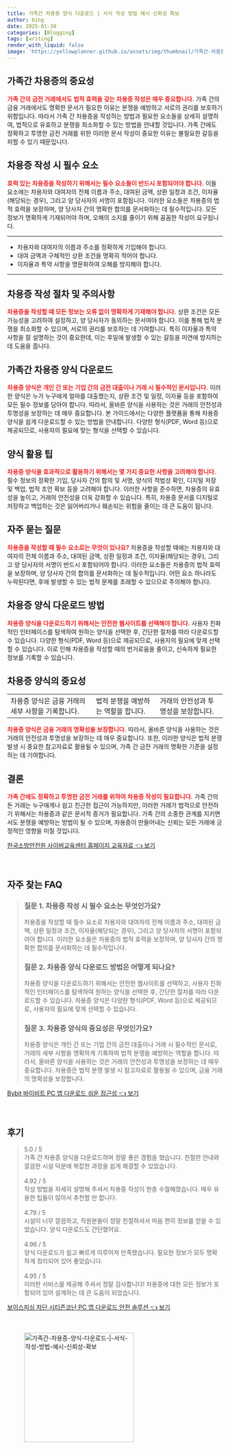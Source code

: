 ```yaml
---
title: 가족간 차용증 양식 다운로드 | 서식 작성 방법 예시 신뢰성 확보
author: bing
date: 2025-01-30
categories: [Blogging]
tags: [writing]
render_with_liquid: false
image: 'https://yellowplanner.github.io/assets/img/thumbnail/가족간-차용증-양식-다운로드-|-서식-작성-방법-예시-신뢰성-확보.webp'
---
```



<h2 id='가족간 차용증의 중요성'>가족간 차용증의 중요성</h2>

<p><b><span style="color: #ee2323;">가족 간의 금전 거래에서도 법적 효력을 갖는 차용증 작성은 매우 중요합니다.</span></b> 가족 간의 금융 거래에서도 명확한 문서가 필요한 이유는 분쟁을 예방하고 서로의 권리를 보호하기 위함입니다. 따라서 가족 간 차용증을 작성하는 방법과 필요한 요소들을 상세히 설명하여, 법적으로 유효하고 분쟁을 최소화할 수 있는 방법을 안내할 것입니다. 가족 간에도 정확하고 투명한 금전 거래를 위한 이러한 문서 작성이 중요한 이유는 불필요한 갈등을 피할 수 있기 때문입니다.</p>

<h2 id='차용증 작성 시 필수 요소'>차용증 작성 시 필수 요소</h2>

<p><b><span style="color: #ee2323;">효력 있는 차용증을 작성하기 위해서는 필수 요소들이 반드시 포함되어야 합니다.</span></b> 이들 요소에는 차용자와 대여자의 전체 이름과 주소, 대여된 금액, 상환 일정과 조건, 이자율(해당되는 경우), 그리고 양 당사자의 서명이 포함됩니다. 이러한 요소들은 차용증의 법적 효력을 보장하며, 양 당사자 간의 명확한 합의를 문서화하는 데 필수적입니다. 모든 정보가 명확하게 기재되어야 하며, 오해의 소지를 줄이기 위해 꼼꼼한 작성이 요구됩니다.</p>

<hr />

<ul>
    <li>차용자와 대여자의 이름과 주소를 정확하게 기입해야 합니다.</li>
    <li>대여 금액과 구체적인 상환 조건을 명확히 적어야 합니다.</li>
    <li>이자율과 특약 사항을 명문화하여 오해를 방지해야 합니다.</li>
</ul>

<hr />

<h2 id='차용증 작성 절차 및 주의사항'>차용증 작성 절차 및 주의사항</h2>

<p><b><span style="color: #ee2323;">차용증을 작성할 때 모든 정보는 오류 없이 명확하게 기재해야 합니다.</span></b> 상환 조건은 모든 가능성을 고려하여 설정하고, 양 당사자가 동의하는 문서여야 합니다. 이를 통해 법적 분쟁을 최소화할 수 있으며, 서로의 권리를 보호하는 데 기여합니다. 특히 이자율과 특약 사항을 잘 설명하는 것이 중요한데, 이는 후일에 발생할 수 있는 갈등을 미연에 방지하는 데 도움을 줍니다.</p>

<h2 id='가족간 차용증 양식 다운로드'>가족간 차용증 양식 다운로드</h2>

<p><b><span style="color: #ee2323;">차용증 양식은 개인 간 또는 기업 간의 금전 대출이나 거래 시 필수적인 문서입니다.</span></b> 이러한 양식은 누가 누구에게 얼마를 대출했는지, 상환 조건 및 일정, 이자율 등을 포함하여 모든 필수 정보를 담아야 합니다. 따라서, 올바른 양식을 사용하는 것은 거래의 안전성과 투명성을 보장하는 데 매우 중요합니다. 본 가이드에서는 다양한 플랫폼을 통해 차용증 양식을 쉽게 다운로드할 수 있는 방법을 안내합니다. 다양한 형식(PDF, Word 등)으로 제공되므로, 사용자의 필요에 맞는 형식을 선택할 수 있습니다.</p>

<h2 id='양식 활용 팁'>양식 활용 팁</h2>

<p><b><span style="color: #ee2323;">차용증 양식을 효과적으로 활용하기 위해서는 몇 가지 중요한 사항을 고려해야 합니다.</span></b> 필수 정보의 정확한 기입, 당사자 간의 합의 및 서명, 양식의 적법성 확인, 디지털 저장 및 백업, 법적 조언 확보 등을 고려해야 합니다. 이러한 사항을 준수하면, 차용증의 유효성을 높이고, 거래의 안전성을 더욱 강화할 수 있습니다. 특히, 차용증 문서를 디지털로 저장하고 백업하는 것은 잃어버리거나 훼손되는 위험을 줄이는 데 큰 도움이 됩니다.</p>

<h2 id='자주 묻는 질문'>자주 묻는 질문</h2>

<p><b><span style="color: #ee2323;">차용증을 작성할 때 필수 요소로는 무엇이 있나요?</span></b> 차용증을 작성할 때에는 차용자와 대여자의 전체 이름과 주소, 대여된 금액, 상환 일정과 조건, 이자율(해당되는 경우), 그리고 양 당사자의 서명이 반드시 포함되어야 합니다. 이러한 요소들은 차용증의 법적 효력을 보장하며, 양 당사자 간의 합의를 문서화하는 데 필수적입니다. 어떤 요소 하나라도 누락된다면, 후에 발생할 수 있는 법적 문제를 초래할 수 있으므로 주의해야 합니다.</p>

<h2 id='차용증 양식 다운로드 방법'>차용증 양식 다운로드 방법</h2>

<p><b><span style="color: #ee2323;">차용증 양식을 다운로드하기 위해서는 안전한 웹사이트를 선택해야 합니다.</span></b> 사용자 친화적인 인터페이스를 탐색하여 원하는 양식을 선택한 후, 간단한 절차를 따라 다운로드할 수 있습니다. 다양한 형식(PDF, Word 등)으로 제공되므로, 사용자의 필요에 맞게 선택할 수 있습니다. 이로 인해 차용증을 작성할 때의 번거로움을 줄이고, 신속하게 필요한 정보를 기록할 수 있습니다.</p>

<h2 id='차용증 양식의 중요성'>차용증 양식의 중요성</h2>

<table>
    <tr>
        <td>차용증 양식은 금융 거래의 세부 사항을 기록합니다.</td>
        <td>법적 분쟁을 예방하는 역할을 합니다.</td>
        <td>거래의 안전성과 투명성을 보장합니다.</td>
    </tr>
</table>

<p><b><span style="color: #ee2323;">차용증 양식은 금융 거래의 명확성을 보장합니다.</span></b> 따라서, 올바른 양식을 사용하는 것은 거래의 안전성과 투명성을 보장하는 데 매우 중요합니다. 또한, 이러한 양식은 법적 분쟁 발생 시 중요한 참고자료로 활용될 수 있으며, 가족 간 금전 거래의 명확한 기준을 설정하는 데 기여합니다.</p>

<h2 id='결론'>결론</h2>

<p><b><span style="color: #ee2323;">가족 간에도 정확하고 투명한 금전 거래를 위하여 차용증 작성이 필요합니다.</span></b> 가족 간의 돈 거래는 누구에게나 쉽고 친근한 접근이 가능하지만, 이러한 거래가 법적으로 안전하기 위해서는 차용증과 같은 문서적 증거가 필요합니다. 가족 간의 소중한 관계를 지키면서도 분쟁을 예방하는 방법이 될 수 있으며, 차용증이 만들어내는 신뢰는 모든 거래에 긍정적인 영향을 미칠 것입니다.</p>


<p><a class="click-button" title="한국소방안전원 사이버교육센터 홈페이지 교육자료" href="https://yellowplanner.github.io/posts/%ED%95%9C%EA%B5%AD%EC%86%8C%EB%B0%A9%EC%95%88%EC%A0%84%EC%9B%90-%EC%82%AC%EC%9D%B4%EB%B2%84%EA%B5%90%EC%9C%A1%EC%84%BC%ED%84%B0-%ED%99%88%ED%8E%98%EC%9D%B4%EC%A7%80-%EA%B5%90%EC%9C%A1%EC%9E%90%EB%A3%8C/" rel="dofollow">한국소방안전원 사이버교육센터 홈페이지 교육자료 👈 보기</a></p><br>
<h2 id='자주_찾는_FAQ'>자주 찾는 FAQ</h2>
<div itemscope="" itemtype="https://schema.org/FAQPage"> 
<blockquote> 
<div itemscope="" itemprop="mainEntity" itemtype="https://schema.org/Question"> 
<h3 itemprop="name">질문 1. 차용증 작성 시 필수 요소는 무엇인가요?</h3> 
<div itemscope="" itemprop="acceptedAnswer" itemtype="https://schema.org/Answer"> 
<span itemprop="text"> 
<p>차용증을 작성할 때 필수 요소로 차용자와 대여자의 전체 이름과 주소, 대여된 금액, 상환 일정과 조건, 이자율(해당되는 경우), 그리고 양 당사자의 서명이 포함되어야 합니다. 이러한 요소들은 차용증의 법적 효력을 보장하며, 양 당사자 간의 명확한 합의를 문서화하는 데 필수적입니다.</p> 
</span> 
</div> 
</div> 

<div itemscope="" itemprop="mainEntity" itemtype="https://schema.org/Question"> 
<h3 itemprop="name">질문 2. 차용증 양식 다운로드 방법은 어떻게 되나요?</h3> 
<div itemscope="" itemprop="acceptedAnswer" itemtype="https://schema.org/Answer"> 
<span itemprop="text"> 
<p>차용증 양식을 다운로드하기 위해서는 안전한 웹사이트를 선택하고, 사용자 친화적인 인터페이스를 탐색하여 원하는 양식을 선택한 후, 간단한 절차를 따라 다운로드할 수 있습니다. 차용증 양식은 다양한 형식(PDF, Word 등)으로 제공되므로, 사용자의 필요에 맞게 선택할 수 있습니다.</p> 
</span> 
</div> 
</div> 

<div itemscope="" itemprop="mainEntity" itemtype="https://schema.org/Question"> 
<h3 itemprop="name">질문 3. 차용증 양식의 중요성은 무엇인가요?</h3> 
<div itemscope="" itemprop="acceptedAnswer" itemtype="https://schema.org/Answer"> 
<span itemprop="text"> 
<p>차용증 양식은 개인 간 또는 기업 간의 금전 대출이나 거래 시 필수적인 문서로, 거래의 세부 사항을 명확하게 기록하여 법적 분쟁을 예방하는 역할을 합니다. 따라서, 올바른 양식을 사용하는 것은 거래의 안전성과 투명성을 보장하는 데 매우 중요합니다. 차용증은 법적 분쟁 발생 시 참고자료로 활용될 수 있으며, 금융 거래의 명확성을 보장합니다.</p> 
</span> 
</div> 
</div> 
</blockquote> 
</div>
<p><a class="click-button" title="Bybit 바이비트 PC 앱 다운로드 쉬운 접근성" href="https://yellowplanner.github.io/posts/Bybit-%EB%B0%94%EC%9D%B4%EB%B9%84%ED%8A%B8-PC-%EC%95%B1-%EB%8B%A4%EC%9A%B4%EB%A1%9C%EB%93%9C-%EC%89%AC%EC%9A%B4-%EC%A0%91%EA%B7%BC%EC%84%B1/" rel="dofollow">Bybit 바이비트 PC 앱 다운로드 쉬운 접근성 👈 보기</a></p><br>
<h2 id='후기'>후기</h2>
<div itemscope itemtype="https://schema.org/Product">
  <blockquote>
  <div itemprop="review" itemscope itemtype="https://schema.org/Review">
      <div itemprop="reviewRating" itemscope itemtype="https://schema.org/Rating"> <span itemprop="ratingValue">5.0</span> / <span itemprop="bestRating">5</span> </div>
      <span itemprop="reviewBody">가족 간 차용증 양식을 다운로드하며 정말 좋은 경험을 했습니다. 친절한 안내와 깔끔한 시설 덕분에 복잡한 과정을 쉽게 해결할 수 있었습니다.</span>
  </div>
  <br>
  <div itemprop="review" itemscope itemtype="https://schema.org/Review">
      <div itemprop="reviewRating" itemscope itemtype="https://schema.org/Rating"> <span itemprop="ratingValue">4.92</span> / <span itemprop="bestRating">5</span> </div>
      <span itemprop="reviewBody">작성 방법을 자세히 설명해 주셔서 차용증 작성이 한층 수월해졌습니다. 매우 유용한 팁들이 많아서 추천할 만 합니다.</span>
  </div>
  <br>
  <div itemprop="review" itemscope itemtype="https://schema.org/Review">
      <div itemprop="reviewRating" itemscope itemtype="https://schema.org/Rating"> <span itemprop="ratingValue">4.79</span> / <span itemprop="bestRating">5</span> </div>
      <span itemprop="reviewBody">시설이 너무 깔끔하고, 직원분들이 정말 친절하셔서 마음 편히 정보를 얻을 수 있었습니다. 양식 다운로드도 간단했어요.</span>
  </div>
  <br>
  <div itemprop="review" itemscope itemtype="https://schema.org/Review">
      <div itemprop="reviewRating" itemscope itemtype="https://schema.org/Rating"> <span itemprop="ratingValue">4.96</span> / <span itemprop="bestRating">5</span> </div>
      <span itemprop="reviewBody">양식 다운로드가 쉽고 빠르게 이루어져 만족했습니다. 필요한 정보가 모두 명확하게 정리되어 있어 좋았습니다.</span>
  </div>
  <br>
  <div itemprop="review" itemscope itemtype="https://schema.org/Review">
      <div itemprop="reviewRating" itemscope itemtype="https://schema.org/Rating"> <span itemprop="ratingValue">4.95</span> / <span itemprop="bestRating">5</span> </div>
      <span itemprop="reviewBody">이러한 서비스를 제공해 주셔서 정말 감사합니다! 차용증에 대한 모든 정보가 포함되어 있어 설계하는 데 큰 도움이 되었습니다.</span>
  </div>
  </blockquote>
</div>
<p><a class="click-button" title="보이스피싱 차단 시티즌코난 PC 앱 다운로드 안전 솔루션" href="https://yellowplanner.github.io/posts/%EB%B3%B4%EC%9D%B4%EC%8A%A4%ED%94%BC%EC%8B%B1-%EC%B0%A8%EB%8B%A8-%EC%8B%9C%ED%8B%B0%EC%A6%8C%EC%BD%94%EB%82%9C-PC-%EC%95%B1-%EB%8B%A4%EC%9A%B4%EB%A1%9C%EB%93%9C-%EC%95%88%EC%A0%84-%EC%86%94%EB%A3%A8%EC%85%98/" rel="dofollow">보이스피싱 차단 시티즌코난 PC 앱 다운로드 안전 솔루션 👈 보기</a></p><br>
<figure class="image"><img src="https://yellowplanner.github.io/assets/img/thumbnail/가족간-차용증-양식-다운로드-|-서식-작성-방법-예시-신뢰성-확보.webp" alt="가족간-차용증-양식-다운로드-|-서식-작성-방법-예시-신뢰성-확보" width="256" height="256"></figure>